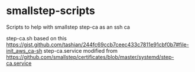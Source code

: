 # smallstep-scripts
Scripts to help with smallstep step-ca as an ssh ca 

step-ca.sh based on this https://gist.github.com/tashian/244fc69ccb7ceec433c7811e91cbf0b7#file-init_aws_ca-sh
step-ca.service modified from https://github.com/smallstep/certificates/blob/master/systemd/step-ca.service
